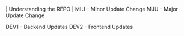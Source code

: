| Understanding the REPO |
MIU - Minor Update Change
MJU - Major Update Change

DEV1 - Backend Updates
DEV2 - Frontend Updates
